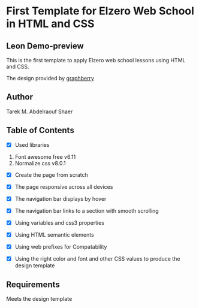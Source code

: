 # First Template for Elzero Web School in HTML and CSS

## Leon Demo-preview

This is the first template to apply Elzero web school lessons using HTML and CSS.

The design provided by [graphberry](https://www.graphberry.com/item/leon-psd-agency-template)

## Author

Tarek M. Abdelraouf Shaer

## Table of Contents

- [x] Used libraries

1.  Font awesome free v6.11
2.  Normalize.css v8.0.1

- [x] Create the page from scratch
- [x] The page responsive across all devices
- [x] The navigation bar displays by hover
- [x] The navigation bar links to a section with smooth scrolling

- [x] Using variables and css3 properties
- [x] Using HTML semantic elements
- [x] Using web prefixes for Compatability
- [x] Using the right color and font and other CSS values to produce the design template

## Requirements

Meets the design template
